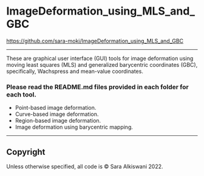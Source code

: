 # ImageDeformation_using_MLS_and_GBC
https://github.com/sara-moki/ImageDeformation_using_MLS_and_GBC

---

These are graphical user interface (GUI) tools for image deformation using moving least squares (MLS) and generalized barycentric coordinates (GBC), specifically, Wachspress and mean-value coordinates.

### Please read the README.md files provided in each folder for each tool.
- Point-based image deformation.
- Curve-based image deformation.
- Region-based image deformation.
- Image deformation using barycentric mapping. 
---
## Copyright

Unless otherwise specified, all code is &copy; Sara Alkiswani 2022. 
